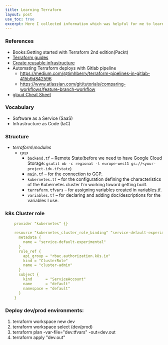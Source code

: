 ```yaml
---
title: Learning Terraform 
layout: post
use_toc: true
excerpt: Here I collected information which was helpful for me to learn about Terraform
---
```


### References
  - Books:Getting started with Terraform 2nd edition(Packt)
  - [Terraform guides](https://github.com/hashicorp/terraform-guides)
  - [Create reusable infrastructure](https://medium.com/faun/creating-reusable-infrastructure-with-terraform-on-gcp-e17745ac4ff2)
  - Automating Terraform deploys with Gitlab pipeline
      - https://medium.com/@timhberry/terraform-pipelines-in-gitlab-415b9d842596
      - https://www.atlassian.com/git/tutorials/comparing-workflows/feature-branch-workflow
  - [gloud Cheat Sheet](https://gist.github.com/pydevops/cffbd3c694d599c6ca18342d3625af97#other-cheatsheets) 

### Vocabulary
   - Software as a Service (SaaS)
   - Infrastructure as Code (IaC)

### Structure
- *terraform\modules*
    * gcp
        - `backend.tf` – Remote State(before we need to have Google Cloud Storage: ```gsutil mb -c regional -l europe-west1 gs://<your-project-id>-tfstate```)
        - `main.tf` – for the connection to GCP.
        - `kubernetes.tf` – for the configuration defining the characteristics of the Kubernetes cluster I’m working toward getting built.
        - `terraform.tfvars` – for assigning variables created in variables.tf.
        - `variables.tf` – for declaring and adding doc/descriptions for the variables I use.

### k8s Cluster role
```yaml
	provider "kubernetes" {}

	resource "kubernetes_cluster_role_binding" "service-default-experimental" {
	  metadata {
	    name = "service-default-experimental"
	  }
	  role_ref {
	    api_group = "rbac.authorization.k8s.io"
	    kind = "ClusterRole"
	    name = "cluster-admin"
	  }
	  subject {
	    kind      = "ServiceAccount"
	    name      = "default"
	    namespace = "default"
	  }
	}
```
### Deploy dev/prod environments:
1. terraform workspace new dev
2. terraform workspace select (dev/prod)
3. terraform plan -var-file="dev.tfvars" -out=dev.out
4. terraform apply "dev.out"


